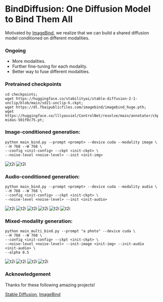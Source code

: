 # BindDiffusion: One Diffusion Model to Bind Them All
Motivated by [ImageBind](https://github.com/facebookresearch/ImageBind), we realize that 
we can build a shared diffusion model conditioned on different modalities.

### Ongoing
- More modalities.
- Further fine-tuning for each modality. 
- Better way to fuse different modalities.

### Pretrained checkpoints
```
cd checkpoints;
wget https://huggingface.co/stabilityai/stable-diffusion-2-1-unclip/blob/main/sd21-unclip-h.ckpt;
wget https://dl.fbaipublicfiles.com/imagebind/imagebind_huge.pth;
wget https://huggingface.co/lllyasviel/ControlNet/resolve/main/annotator/ckpts/dpt_hybrid-midas-501f0c75.pt;
```

### Image-conditioned generation:
```
python main_bind.py --prompt <prompt> --device cuda --modality image \
--H 768 --W 768 \
--config <init-config> --ckpt <init-ckpt> \
--noise-level <noise-level> --init <init-img>
```
![t2i](assets/example_img2img.png)
![t2i](assets/example_img2img2.png)

### Audio-conditioned generation:
```
python main_bind.py --prompt <prompt> --device cuda --modality audio \
--H 768 --W 768 \
--config <init-config> --ckpt <init-ckpt> \
--noise-level <noise-level> --init <init-audio>
```
![t2i](assets/example_audio2img.png)
![t2i](assets/example_audio2img2.png)
![t2i](assets/example_audio2img3.png)
![t2i](assets/example_audio2img4.png)
![t2i](assets/example_audio2img5.png)
![t2i](assets/example_audio2img6.png)

### Mixed-modality generation:
```
python main_multi_bind.py --prompt "a photo" --device cuda \
--H 768 --W 768 \
--config <init-config> --ckpt <init-ckpt> \
--noise-level <noise-level> --init-image <init-img> --init-audio <init-audio> \
--alpha 0.5
```

![t2i](assets/example_multi_modality.png)
![t2i](assets/example_multi_modality2.png)
![t2i](assets/example_multi_modality3.png)
![t2i](assets/example_multi_modality4.png)

### Acknowledgement
Thanks for these following amazing projects!

[Stable Diffusion](https://github.com/Stability-AI/stablediffusion),
[ImageBind](https://github.com/facebookresearch/ImageBind)
